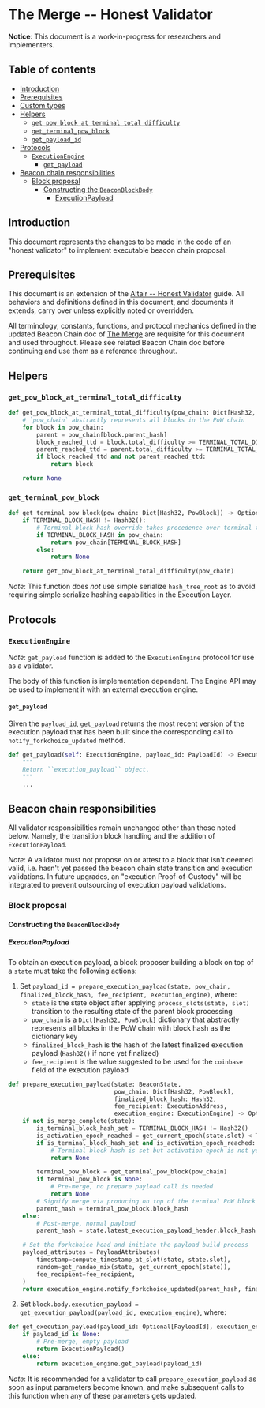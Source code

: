 # The Merge -- Honest Validator

**Notice**: This document is a work-in-progress for researchers and implementers.

## Table of contents

<!-- TOC -->
<!-- START doctoc generated TOC please keep comment here to allow auto update -->
<!-- DON'T EDIT THIS SECTION, INSTEAD RE-RUN doctoc TO UPDATE -->

- [Introduction](#introduction)
- [Prerequisites](#prerequisites)
- [Custom types](#custom-types)
- [Helpers](#helpers)
  - [`get_pow_block_at_terminal_total_difficulty`](#get_pow_block_at_terminal_total_difficulty)
  - [`get_terminal_pow_block`](#get_terminal_pow_block)
  - [`get_payload_id`](#get_payload_id)
- [Protocols](#protocols)
  - [`ExecutionEngine`](#executionengine)
    - [`get_payload`](#get_payload)
- [Beacon chain responsibilities](#beacon-chain-responsibilities)
  - [Block proposal](#block-proposal)
    - [Constructing the `BeaconBlockBody`](#constructing-the-beaconblockbody)
      - [ExecutionPayload](#executionpayload)

<!-- END doctoc generated TOC please keep comment here to allow auto update -->
<!-- /TOC -->

## Introduction

This document represents the changes to be made in the code of an "honest validator" to implement executable beacon chain proposal.

## Prerequisites

This document is an extension of the [Altair -- Honest Validator](../altair/validator.md) guide.
All behaviors and definitions defined in this document, and documents it extends, carry over unless explicitly noted or overridden.

All terminology, constants, functions, and protocol mechanics defined in the updated Beacon Chain doc of [The Merge](./beacon-chain.md) are requisite for this document and used throughout.
Please see related Beacon Chain doc before continuing and use them as a reference throughout.

## Helpers

### `get_pow_block_at_terminal_total_difficulty`

```python
def get_pow_block_at_terminal_total_difficulty(pow_chain: Dict[Hash32, PowBlock]) -> Optional[PowBlock]:
    # `pow_chain` abstractly represents all blocks in the PoW chain
    for block in pow_chain:
        parent = pow_chain[block.parent_hash]
        block_reached_ttd = block.total_difficulty >= TERMINAL_TOTAL_DIFFICULTY
        parent_reached_ttd = parent.total_difficulty >= TERMINAL_TOTAL_DIFFICULTY
        if block_reached_ttd and not parent_reached_ttd:
            return block

    return None
```

### `get_terminal_pow_block`

```python
def get_terminal_pow_block(pow_chain: Dict[Hash32, PowBlock]) -> Optional[PowBlock]:
    if TERMINAL_BLOCK_HASH != Hash32():
        # Terminal block hash override takes precedence over terminal total difficulty
        if TERMINAL_BLOCK_HASH in pow_chain:
            return pow_chain[TERMINAL_BLOCK_HASH]
        else:
            return None

    return get_pow_block_at_terminal_total_difficulty(pow_chain)
```

*Note*: This function does *not* use simple serialize `hash_tree_root` as to
avoid requiring simple serialize hashing capabilities in the Execution Layer.

## Protocols

### `ExecutionEngine`

*Note*: `get_payload` function is added to the `ExecutionEngine` protocol for use as a validator.

The body of this function is implementation dependent.
The Engine API may be used to implement it with an external execution engine.

#### `get_payload`

Given the `payload_id`, `get_payload` returns the most recent version of the execution payload that
has been built since the corresponding call to `notify_forkchoice_updated` method.

```python
def get_payload(self: ExecutionEngine, payload_id: PayloadId) -> ExecutionPayload:
    """
    Return ``execution_payload`` object.
    """
    ...
```

## Beacon chain responsibilities

All validator responsibilities remain unchanged other than those noted below. Namely, the transition block handling and the addition of `ExecutionPayload`.

*Note*: A validator must not propose on or attest to a block that isn't deemed valid, i.e. hasn't yet passed the beacon chain state transition and execution validations. In future upgrades, an "execution Proof-of-Custody" will be integrated to prevent outsourcing of execution payload validations.

### Block proposal

#### Constructing the `BeaconBlockBody`

##### ExecutionPayload

To obtain an execution payload, a block proposer building a block on top of a `state` must take the following actions:

1. Set `payload_id = prepare_execution_payload(state, pow_chain, finalized_block_hash, fee_recipient, execution_engine)`, where:
    * `state` is the state object after applying `process_slots(state, slot)` transition to the resulting state of the parent block processing
    * `pow_chain` is a `Dict[Hash32, PowBlock]` dictionary that abstractly represents all blocks in the PoW chain with block hash as the dictionary key
    * `finalized_block_hash` is the hash of the latest finalized execution payload (`Hash32()` if none yet finalized)
    * `fee_recipient` is the value suggested to be used for the `coinbase` field of the execution payload


```python
def prepare_execution_payload(state: BeaconState,
                              pow_chain: Dict[Hash32, PowBlock],
                              finalized_block_hash: Hash32,
                              fee_recipient: ExecutionAddress,
                              execution_engine: ExecutionEngine) -> Optional[PayloadId]:
    if not is_merge_complete(state):
        is_terminal_block_hash_set = TERMINAL_BLOCK_HASH != Hash32()
        is_activation_epoch_reached = get_current_epoch(state.slot) < TERMINAL_BLOCK_HASH_ACTIVATION_EPOCH
        if is_terminal_block_hash_set and is_activation_epoch_reached:
            # Terminal block hash is set but activation epoch is not yet reached, no prepare payload call is needed
            return None

        terminal_pow_block = get_terminal_pow_block(pow_chain)
        if terminal_pow_block is None:
            # Pre-merge, no prepare payload call is needed
            return None
        # Signify merge via producing on top of the terminal PoW block
        parent_hash = terminal_pow_block.block_hash
    else:
        # Post-merge, normal payload
        parent_hash = state.latest_execution_payload_header.block_hash

    # Set the forkchoice head and initiate the payload build process
    payload_attributes = PayloadAttributes(
        timestamp=compute_timestamp_at_slot(state, state.slot),
        random=get_randao_mix(state, get_current_epoch(state)),
        fee_recipient=fee_recipient,
    )
    return execution_engine.notify_forkchoice_updated(parent_hash, finalized_block_hash, payload_attributes)
```

2. Set `block.body.execution_payload = get_execution_payload(payload_id, execution_engine)`, where:

```python
def get_execution_payload(payload_id: Optional[PayloadId], execution_engine: ExecutionEngine) -> ExecutionPayload:
    if payload_id is None:
        # Pre-merge, empty payload
        return ExecutionPayload()
    else:
        return execution_engine.get_payload(payload_id)
```

*Note*: It is recommended for a validator to call `prepare_execution_payload` as soon as input parameters become known,
and make subsequent calls to this function when any of these parameters gets updated.
